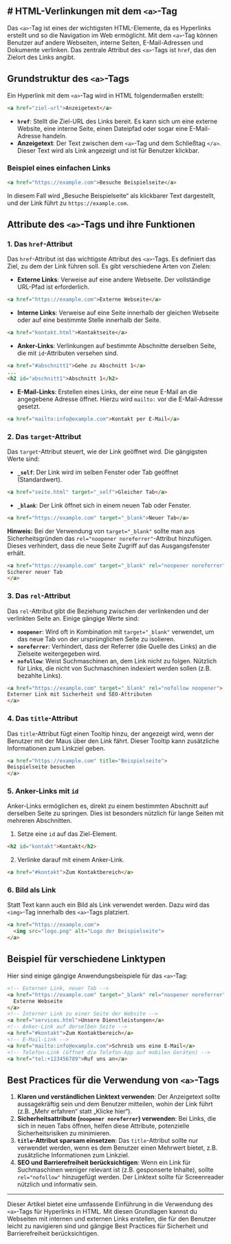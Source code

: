 ## # HTML-Verlinkungen mit dem `<a>`-Tag

Das `<a>`-Tag ist eines der wichtigsten HTML-Elemente, da es Hyperlinks erstellt und so die Navigation im Web ermöglicht. Mit dem `<a>`-Tag können Benutzer auf andere Webseiten, interne Seiten, E-Mail-Adressen und Dokumente verlinken. Das zentrale Attribut des `<a>`-Tags ist `href`, das den Zielort des Links angibt.
## Grundstruktur des `<a>`-Tags

Ein Hyperlink mit dem `<a>`-Tag wird in HTML folgendermaßen erstellt:
```html
<a href="ziel-url">Anzeigetext</a>
```
- **`href`**: Stellt die Ziel-URL des Links bereit. Es kann sich um eine externe Website, eine interne Seite, einen Dateipfad oder sogar eine E-Mail-Adresse handeln.
- **Anzeigetext**: Der Text zwischen dem `<a>`-Tag und dem Schließtag `</a>`. Dieser Text wird als Link angezeigt und ist für Benutzer klickbar.
### Beispiel eines einfachen Links
```html
<a href="https://example.com">Besuche Beispielseite</a>
```
In diesem Fall wird „Besuche Beispielseite“ als klickbarer Text dargestellt, und der Link führt zu `https://example.com`.
## Attribute des `<a>`-Tags und ihre Funktionen
### 1. **Das `href`-Attribut**
Das `href`-Attribut ist das wichtigste Attribut des `<a>`-Tags. Es definiert das Ziel, zu dem der Link führen soll. Es gibt verschiedene Arten von Zielen:
- **Externe Links**: Verweise auf eine andere Webseite. Der vollständige URL-Pfad ist erforderlich.
```html
<a href="https://example.com">Externe Webseite</a>
```
- **Interne Links**: Verweise auf eine Seite innerhalb der gleichen Webseite oder auf eine bestimmte Stelle innerhalb der Seite.
```html
<a href="kontakt.html">Kontaktseite</a>
```
- **Anker-Links**: Verlinkungen auf bestimmte Abschnitte derselben Seite, die mit `id`-Attributen versehen sind.
```html
<a href="#abschnitt1">Gehe zu Abschnitt 1</a>
... 
<h2 id="abschnitt1">Abschnitt 1</h2>
```
- **E-Mail-Links**: Erstellen eines Links, der eine neue E-Mail an die angegebene Adresse öffnet. Hierzu wird `mailto:` vor die E-Mail-Adresse gesetzt.
```html
<a href="mailto:info@example.com">Kontakt per E-Mail</a>
```
 ### 2. **Das `target`-Attribut**
Das `target`-Attribut steuert, wie der Link geöffnet wird. Die gängigsten Werte sind:
- **`_self`**: Der Link wird im selben Fenster oder Tab geöffnet (Standardwert).
```html
<a href="seite.html" target="_self">Gleicher Tab</a>
```
- **`_blank`**: Der Link öffnet sich in einem neuen Tab oder Fenster.
```html
<a href="https://example.com" target="_blank">Neuer Tab</a>
```
**Hinweis:** Bei der Verwendung von `target="_blank"` sollte man aus Sicherheitsgründen das `rel="noopener noreferrer"`-Attribut hinzufügen. Dieses verhindert, dass die neue Seite Zugriff auf das Ausgangsfenster erhält.
```html
<a href="https://example.com" target="_blank" rel="noopener noreferrer">
Sicherer neuer Tab
</a>
```
### 3. **Das `rel`-Attribut**
Das `rel`-Attribut gibt die Beziehung zwischen der verlinkenden und der verlinkten Seite an. Einige gängige Werte sind:
- **`noopener`**: Wird oft in Kombination mit `target="_blank"` verwendet, um das neue Tab von der ursprünglichen Seite zu isolieren.
- **`noreferrer`**: Verhindert, dass der Referrer (die Quelle des Links) an die Zielseite weitergegeben wird.
- **`nofollow`**: Weist Suchmaschinen an, dem Link nicht zu folgen. Nützlich für Links, die nicht von Suchmaschinen indexiert werden sollen (z.B. bezahlte Links).
```html
<a href="https://example.com" target="_blank" rel="nofollow noopener">
Externer Link mit Sicherheit und SEO-Attributen
</a>
```
### 4. **Das `title`-Attribut**
Das `title`-Attribut fügt einen Tooltip hinzu, der angezeigt wird, wenn der Benutzer mit der Maus über den Link fährt. Dieser Tooltip kann zusätzliche Informationen zum Linkziel geben.
```html
<a href="https://example.com" title="Beispielseite">
Beispielseite besuchen
</a>
```
### 5. **Anker-Links mit `id`**
Anker-Links ermöglichen es, direkt zu einem bestimmten Abschnitt auf derselben Seite zu springen. Dies ist besonders nützlich für lange Seiten mit mehreren Abschnitten.
1. Setze eine `id` auf das Ziel-Element.
```html
<h2 id="kontakt">Kontakt</h2>
```
2. Verlinke darauf mit einem Anker-Link.
```html
<a href="#kontakt">Zum Kontaktbereich</a>
```
### 6. **Bild als Link**
Statt Text kann auch ein Bild als Link verwendet werden. Dazu wird das `<img>`-Tag innerhalb des `<a>`-Tags platziert.
```html
<a href="https://example.com">
  <img src="logo.png" alt="Logo der Beispielseite">
</a>
```
## Beispiel für verschiedene Linktypen
Hier sind einige gängige Anwendungsbeispiele für das `<a>`-Tag:
```html
<!-- Externer Link, neuer Tab -->
<a href="https://example.com" target="_blank" rel="noopener noreferrer">
  Externe Webseite
</a>
<!-- Interner Link zu einer Seite der Website -->
<a href="services.html">Unsere Dienstleistungen</a>
<!-- Anker-Link auf derselben Seite -->
<a href="#kontakt">Zum Kontaktbereich</a>
<!-- E-Mail-Link -->
<a href="mailto:info@example.com">Schreib uns eine E-Mail</a>
<!-- Telefon-Link (öffnet die Telefon-App auf mobilen Geräten) -->
<a href="tel:+123456789">Ruf uns an</a>
```
## Best Practices für die Verwendung von `<a>`-Tags

1. **Klaren und verständlichen Linktext verwenden**: Der Anzeigetext sollte aussagekräftig sein und dem Benutzer mitteilen, wohin der Link führt (z.B. „Mehr erfahren“ statt „Klicke hier“).
2. **Sicherheitsattribute (`noopener noreferrer`) verwenden**: Bei Links, die sich in neuen Tabs öffnen, helfen diese Attribute, potenzielle Sicherheitsrisiken zu minimieren.
3. **`title`-Attribut sparsam einsetzen**: Das `title`-Attribut sollte nur verwendet werden, wenn es dem Benutzer einen Mehrwert bietet, z.B. zusätzliche Informationen zum Linkziel.
4. **SEO und Barrierefreiheit berücksichtigen**: Wenn ein Link für Suchmaschinen weniger relevant ist (z.B. gesponserte Inhalte), sollte `rel="nofollow"` hinzugefügt werden. Der Linktext sollte für Screenreader nützlich und informativ sein.

---

Dieser Artikel bietet eine umfassende Einführung in die Verwendung des `<a>`-Tags für Hyperlinks in HTML. Mit diesen Grundlagen kannst du Webseiten mit internen und externen Links erstellen, die für den Benutzer leicht zu navigieren sind und gängige Best Practices für Sicherheit und Barrierefreiheit berücksichtigen.